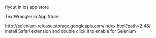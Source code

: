 flycut in ios app store

TextWrangler in App Store

http://selenium-release.storage.googleapis.com/index.html?path=2.48/  install Safari extension and double click it to enable for Selenium


